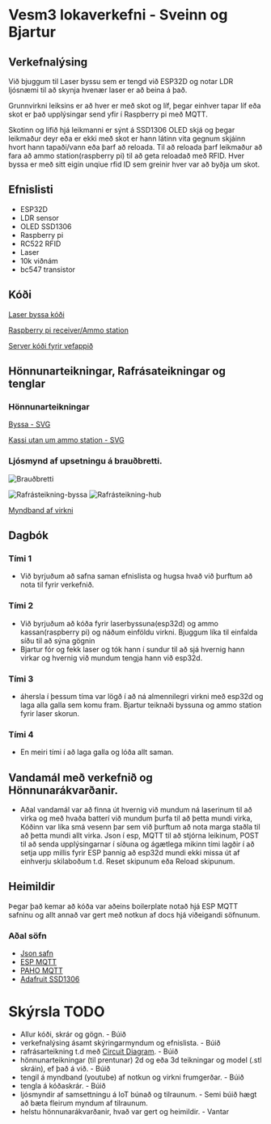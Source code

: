 # Vesm3 lokaverkefni - Sveinn og Bjartur

## Verkefnalýsing
Við bjuggum til Laser byssu sem er tengd við ESP32D og notar LDR ljósnæmi til að skynja hvenær laser er að beina á það.

Grunnvirkni leiksins er að hver er með skot og líf, þegar einhver tapar líf eða skot er það upplýsingar send yfir í Raspberry pi með MQTT.

Skotinn og lífið hjá leikmanni er sýnt á SSD1306 OLED skjá og þegar leikmaður deyr eða er ekki með skot er hann látinn vita gegnum skjáinn hvort hann tapaði/vann eða þarf að reloada. Til að reloada þarf leikmaður að fara að ammo station(raspberry pi) til að geta reloadað með RFID. Hver byssa er með sitt eigin unqiue rfid ID sem greinir hver var að byðja um skot. 

## Efnislisti
- ESP32D
- LDR sensor
- OLED SSD1306
- Raspberry pi 
- RC522 RFID
- Laser
- 10k viðnám
- bc547 transistor

## Kóði
[Laser byssa kóði](https://github.com/sveinnoli/vesm3_lokaverkefni/blob/main/esp32/mqtt_client/mqtt_client.ino)

[Raspberry pi receiver/Ammo station](https://github.com/sveinnoli/vesm3_lokaverkefni/blob/main/lasertag_raspberrypi.py)

[Server kóði fyrir vefappið](https://github.com/sveinnoli/vesm3_lokaverkefni/blob/main/app.py)

## Hönnunarteikningar, Rafrásateikningar og tenglar
### Hönnunarteikningar
[Byssa - SVG](https://github.com/sveinnoli/vesm3_lokaverkefni/blob/main/gun.svg)

[Kassi utan um ammo station - SVG](https://github.com/sveinnoli/vesm3_lokaverkefni/blob/main/amohub.svg)

### Ljósmynd af upsetningu á brauðbretti.
![Brauðbretti](https://github.com/sveinnoli/vesm3_lokaverkefni/blob/main/myndir_mynbond/grunuppsetning.jpg)

![Rafrásteikning-byssa](https://github.com/sveinnoli/vesm3_lokaverkefni/blob/main/ByssuTenging.svg)
![Rafrásteikning-hub](https://github.com/sveinnoli/vesm3_lokaverkefni/blob/main/amopickupTengingar.svg)


[Myndband af virkni](https://youtu.be/NeMznGbVOKM)


## Dagbók
### Tími 1
- Við byrjuðum að safna saman efnislista og hugsa hvað við þurftum að nota til fyrir verkefnið.
### Tími 2
- Við byrjuðum að kóða fyrir laserbyssuna(esp32d) og ammo kassan(raspberry pi) og náðum einföldu virkni. Bjuggum líka til einfalda síðu til að sýna gögnin
- Bjartur fór og fekk laser og tók hann í sundur til að sjá hvernig hann virkar og hvernig við mundum tengja hann við esp32d.
### Tími 3
- áhersla í þessum tíma var lögð í að ná almennilegri virkni með esp32d og laga alla galla sem komu fram. Bjartur teiknaði byssuna og ammo station fyrir laser skorun.
### Tími 4
- En meiri tími í að laga galla og lóða allt saman.

## Vandamál með verkefnið og Hönnunarákvarðanir.
- Aðal vandamál var að finna út hvernig við mundum ná laserinum til að virka og með hvaða batterí við mundum þurfa til að þetta mundi virka, Kóðinn var líka smá vesenn þar sem við þurftum að nota marga staðla til að þetta mundi allt virka. Json í esp, MQTT til að stjórna leikinum, POST til að senda upplýsingarnar í síðuna og ágætlega mikinn tími lagðir í að setja upp millis fyrir ESP þannig að esp32d mundi ekki missa út af einhverju skilaboðum t.d. Reset skipunum eða Reload skipunum.


## Heimildir
Þegar það kemar að kóða var aðeins boilerplate notað hjá ESP MQTT safninu og allt annað var gert með notkun af docs hjá viðeigandi söfnunum.


### Aðal söfn
- [Json safn](https://arduinojson.org/)
- [ESP MQTT](https://www.arduino.cc/reference/en/libraries/espmqttclient/)
- [PAHO MQTT](https://pypi.org/project/paho-mqtt/)
- [Adafruit SSD1306](https://github.com/adafruit/Adafruit_SSD1306)



# Skýrsla TODO
- Allur kóði, skrár og gögn. - Búið
- verkefnalýsing ásamt skýringarmyndum og efnislista. - Búið
- rafrásarteikning t.d með [Circuit Diagram](https://www.circuit-diagram.org/). - Búið
- hönnunarteikningar (til prentunar) 2d og eða 3d teikningar og model (.stl skráin), ef það á við. - Búið
- tengil á myndband (youtube) af notkun og virkni frumgerðar. - Búið
- tengla á kóðaskrár. - Búið
- ljósmyndir af samsettningu á IoT búnað og tilraunum. - Semi búið hægt að bæta fleirum myndum af tilraunum.
- helstu hönnunarákvarðanir, hvað var gert og heimildir. - Vantar
